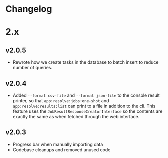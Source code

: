 # Changelog

# 2.x

## v2.0.5

* Rewrote how we create tasks in the database to batch insert to reduce number of queries.

## v2.0.4

* Added `--format csv-file` and `--format json-file` to the console result
  printer, so that `app:resolve:jobs:one-shot` and `app:resolve:results:list`
  can print to a file in addition to the cli.
  This feature uses the `JobResultResponseCreatorInterface` so the contents
  are exactly the same as when fetched through the web interface.

## v2.0.3

* Progress bar when manually importing data
* Codebase cleanups and removed unused code
